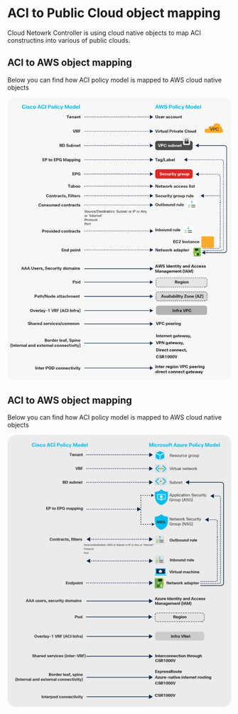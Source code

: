 # ACI to Public Cloud object mapping 

Cloud Netowrk Controller is using cloud native objects to map ACI constructins into various of public clouds. 

## ACI to AWS object mapping 

Below you can find how ACI policy model is mapped to AWS cloud native objects 

<img src="https://raw.githubusercontent.com/marcinduma/LTRCLD-2557/master/images/aws_object_mapping.png" width = 1000>


## ACI to AWS object mapping 

Below you can find how ACI policy model is mapped to AWS cloud native objects 

<img src="https://raw.githubusercontent.com/marcinduma/LTRCLD-2557/master/images/azure_object_mapping.png" width = 1000>
